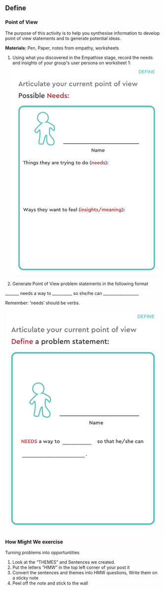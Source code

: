 ## Define

### Point of View
The purpose of this activity is to help you synthesise information to develop point of view statements and to generate potential ideas.

**Materials:** Pen, Paper, notes from empathy, worksheets

1. Using what you discovered in the Empathise stage, record the needs and insights of your group's user persona on worksheet 1:
![need worksheet](./need.png)

2. Generate Point of View problem statements in the following format

_______ needs a way to __________ so she/he can __________________

Remember: ‘needs’ should be verbs.

![problem statement worksheet](./problem-statement.png)

### How Might We exercise
Turning problems into opportuntities
1. Look at the “THEMES” and Sentences we created.
2. Put the letters “HMW” in the top left corner of your post it
3. Convert the sentences and themes into HMW questions, Write them on a sticky note
4. Peel off the note and stick to the wall
